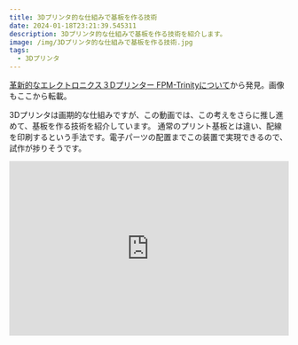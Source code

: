 ```yaml
---
title: 3Dプリンタ的な仕組みで基板を作る技術
date: 2024-01-18T23:21:39.545311
description: 3Dプリンタ的な仕組みで基板を作る技術を紹介します。
image: /img/3Dプリンタ的な仕組みで基板を作る技術.jpg
tags:
  - 3Dプリンタ
---
```

[革新的なエレクトロニクス３Dプリンター FPM-Trinityについて](https://www.youtube.com/watch?v=Nv4Tz0QZMdA)から発見。画像もここから転載。

3Dプリンタは画期的な仕組みですが、この動画では、この考えをさらに推し進めて、基板を作る技術を紹介しています。
通常のプリント基板とは違い、配線を印刷するという手法です。電子パーツの配置までこの装置で実現できるので、試作が捗りそうです。

<iframe width="100%" height="315" src="https://www.youtube.com/embed/Nv4Tz0QZMdA" title="YouTube video player" frameborder="0" allow="accelerometer; autoplay; clipboard-write; encrypted-media; gyroscope; picture-in-picture" allowfullscreen></iframe>

